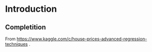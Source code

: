 # Introduction

## Completition

From https://www.kaggle.com/c/house-prices-advanced-regression-techniques .
